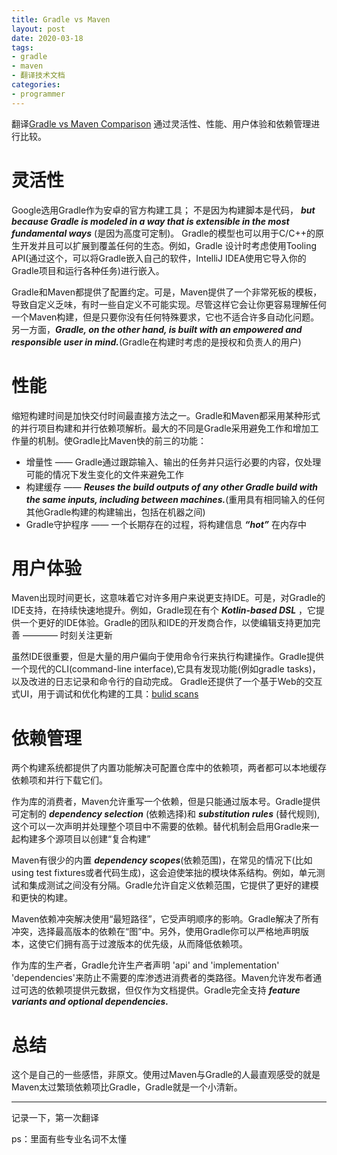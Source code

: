 ```yaml
---
title: Gradle vs Maven
layout: post
date: 2020-03-18
tags: 
- gradle
- maven
- 翻译技术文档
categories:
- programmer
---
```


翻译[Gradle vs Maven Comparison](https://gradle.org/maven-vs-gradle/#close-notification)
通过灵活性、性能、用户体验和依赖管理进行比较。

# 灵活性
Google选用Gradle作为安卓的官方构建工具；
不是因为构建脚本是代码，
***but because Gradle is modeled in a way that is extensible in the most fundamental ways*** (是因为高度可定制)。
Gradle的模型也可以用于C/C++的原生开发并且可以扩展到覆盖任何的生态。例如，Gradle
设计时考虑使用Tooling API(通过这个，可以将Gradle嵌入自己的软件，IntelliJ IDEA使用它导入你的Gradle项目和运行各种任务)进行嵌入。
<!-- more -->
Gradle和Maven都提供了配置约定。可是，Maven提供了一个非常死板的模板，导致自定义乏味，有时一些自定义不可能实现。尽管这样它会让你更容易理解任何一个Maven构建，但是只要你没有任何特殊要求，它也不适合许多自动化问题。另一方面，***Gradle, on the other hand, is built with an empowered and responsible user in mind.***(Gradle在构建时考虑的是授权和负责人的用户)

# 性能
缩短构建时间是加快交付时间最直接方法之一。Gradle和Maven都采用某种形式的并行项目构建和并行依赖项解析。最大的不同是Gradle采用避免工作和增加工作量的机制。使Gradle比Maven快的前三的功能：
* 增量性 —— Gradle通过跟踪输入、输出的任务并只运行必要的内容，仅处理可能的情况下发生变化的文件来避免工作
* 构建缓存 —— ***Reuses the build outputs of any other Gradle build with the same inputs, including between machines.***(重用具有相同输入的任何其他Gradle构建的构建输出，包括在机器之间)
* Gradle守护程序 —— 一个长期存在的过程，将构建信息 ***“hot”*** 在内存中

# 用户体验
Maven出现时间更长，这意味着它对许多用户来说更支持IDE。可是，对Gradle的IDE支持，在持续快速地提升。例如，Gradle现在有个 ***Kotlin-based DSL*** ，它提供一个更好的IDE体验。Gradle的团队和IDE的开发商合作，以使编辑支持更加完善 ———— 时刻关注更新

虽然IDE很重要，但是大量的用户偏向于使用命令行来执行构建操作。Gradle提供一个现代的CLI(command-line interface),它具有发现功能(例如gradle tasks)，以及改进的日志记录和命令行的自动完成。
Gradle还提供了一个基于Web的交互式UI，用于调试和优化构建的工具：[bulid scans](https://gradle.com/build-scans?_ga=2.252124545.903271646.1584519569-1327398428.1583646788)

# 依赖管理
两个构建系统都提供了内置功能解决可配置仓库中的依赖项，两者都可以本地缓存依赖项和并行下载它们。

作为库的消费者，Maven允许重写一个依赖，但是只能通过版本号。Gradle提供可定制的 ***dependency selection*** (依赖选择)和 ***substitution rules*** (替代规则),这个可以一次声明并处理整个项目中不需要的依赖。替代机制会启用Gradle来一起构建多个源项目以创建“复合构建”

Maven有很少的内置 ***dependency scopes***(依赖范围)，在常见的情况下(比如 using test fixtures或者代码生成)，这会迫使笨拙的模块体系结构。例如，单元测试和集成测试之间没有分隔。Gradle允许自定义依赖范围，它提供了更好的建模和更快的构建。

Maven依赖冲突解决使用“最短路径”，它受声明顺序的影响。Gradle解决了所有冲突，选择最高版本的依赖在“图”中。另外，使用Gradle你可以严格地声明版本，这使它们拥有高于过渡版本的优先级，从而降低依赖项。

作为库的生产者，Gradle允许生产者声明 'api' and 'implementation' 'dependencies'来防止不需要的库渗透进消费者的类路径。Maven允许发布者通过可选的依赖项提供元数据，但仅作为文档提供。Gradle完全支持 ***feature variants and optional dependencies.***

# 总结
这个是自己的一些感悟，非原文。使用过Maven与Gradle的人最直观感受的就是Maven太过繁琐依赖项比Gradle，Gradle就是一个小清新。

---

记录一下，第一次翻译

ps：里面有些专业名词不太懂